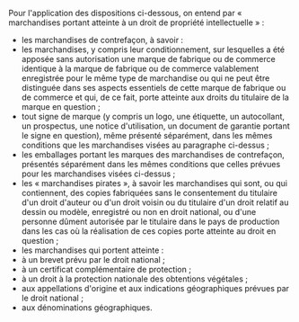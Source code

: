 Pour l'application des dispositions ci-dessous, on
entend par « marchandises portant atteinte à un droit de propriété
intellectuelle » :
- les marchandises de contrefaçon, à savoir :
- les marchandises, y compris leur conditionnement, sur lesquelles a été
apposée sans autorisation une marque de fabrique ou de commerce
identique à la marque de fabrique ou de commerce valablement
enregistrée pour le même type de marchandise ou qui ne peut être
distinguée dans ses aspects essentiels de cette marque de fabrique ou
de commerce et qui, de ce fait, porte atteinte aux droits du titulaire
de la marque en question ;
- tout signe de marque (y compris un logo, une étiquette, un
autocollant, un prospectus, une notice d'utilisation, un document de
garantie portant le signe en question), même présenté séparément, dans
les mêmes conditions que les marchandises visées au paragraphe
ci-dessus ;
- les emballages portant les marques des marchandises de contrefaçon,
présentés séparément dans les mêmes conditions que celles prévues pour
les marchandises visées ci-dessus ;
- les « marchandises pirates », à savoir les marchandises qui sont, ou
qui contiennent, des copies fabriquées sans le consentement du
titulaire d'un droit d'auteur ou d'un droit voisin ou du titulaire
d'un droit relatif au dessin ou modèle, enregistré ou non en droit
national, ou d'une personne dûment autorisée par le titulaire dans le
pays de production dans les cas où la réalisation de ces copies porte
atteinte au droit en question ;
- les marchandises qui portent atteinte :
- à un brevet prévu par le droit national ;
- à un certificat complémentaire de protection ;
- à un droit à la protection nationale des obtentions végétales ;
- aux appellations d'origine et aux indications géographiques prévues
par le droit national ;
- aux dénominations géographiques.